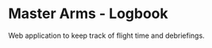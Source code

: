 Master Arms - Logbook
=====================

Web application to keep track of flight time and debriefings.
